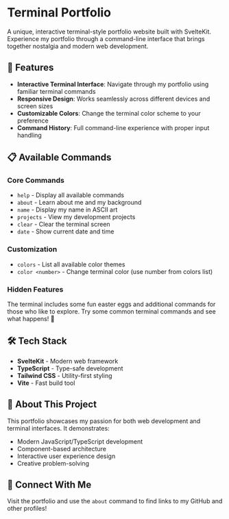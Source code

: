 # Terminal Portfolio

A unique, interactive terminal-style portfolio website built with SvelteKit. Experience my portfolio through a command-line interface that brings together nostalgia and modern web development.

## 🚀 Features

-   **Interactive Terminal Interface**: Navigate through my portfolio using familiar terminal commands
-   **Responsive Design**: Works seamlessly across different devices and screen sizes
-   **Customizable Colors**: Change the terminal color scheme to your preference
-   **Command History**: Full command-line experience with proper input handling

## 📋 Available Commands

### Core Commands

-   `help` - Display all available commands
-   `about` - Learn about me and my background
-   `name` - Display my name in ASCII art
-   `projects` - View my development projects
-   `clear` - Clear the terminal screen
-   `date` - Show current date and time

### Customization

-   `colors` - List all available color themes
-   `color <number>` - Change terminal color (use number from colors list)

### Hidden Features

The terminal includes some fun easter eggs and additional commands for those who like to explore. Try some common terminal commands and see what happens! 🥚

## 🛠️ Tech Stack

-   **SvelteKit** - Modern web framework
-   **TypeScript** - Type-safe development
-   **Tailwind CSS** - Utility-first styling
-   **Vite** - Fast build tool

## 🎯 About This Project

This portfolio showcases my passion for both web development and terminal interfaces. It demonstrates:

-   Modern JavaScript/TypeScript development
-   Component-based architecture
-   Interactive user experience design
-   Creative problem-solving

## 🔗 Connect With Me

Visit the portfolio and use the `about` command to find links to my GitHub and other profiles!
